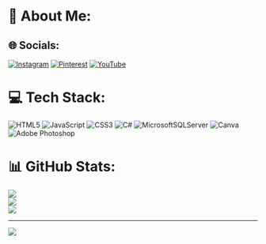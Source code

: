 # 💫 About Me:
## 🌐 Socials:
[![Instagram](https://img.shields.io/badge/Instagram-%23E4405F.svg?logo=Instagram&logoColor=white)](https://instagram.com/lapsdiye) [![Pinterest](https://img.shields.io/badge/Pinterest-%23E60023.svg?logo=Pinterest&logoColor=white)](https://pinterest.com/lapsdiye) [![YouTube](https://img.shields.io/badge/YouTube-%23FF0000.svg?logo=YouTube&logoColor=white)](https://www.youtube.com/channel/UC5KAiz5-iRfcja7rbWQXgpw) 

# 💻 Tech Stack:
![HTML5](https://img.shields.io/badge/html5-%23E34F26.svg?style=flat&logo=html5&logoColor=white) ![JavaScript](https://img.shields.io/badge/javascript-%23323330.svg?style=flat&logo=javascript&logoColor=%23F7DF1E) ![CSS3](https://img.shields.io/badge/css3-%231572B6.svg?style=flat&logo=css3&logoColor=white) ![C#](https://img.shields.io/badge/c%23-%23239120.svg?style=flat&logo=csharp&logoColor=white) ![MicrosoftSQLServer](https://img.shields.io/badge/Microsoft%20SQL%20Server-CC2927?style=flat&logo=microsoft%20sql%20server&logoColor=white) ![Canva](https://img.shields.io/badge/Canva-%2300C4CC.svg?style=flat&logo=Canva&logoColor=white) ![Adobe Photoshop](https://img.shields.io/badge/adobe%20photoshop-%2331A8FF.svg?style=flat&logo=adobe%20photoshop&logoColor=white)
# 📊 GitHub Stats:
![](https://github-readme-stats.vercel.app/api?username=lapsdiye&theme=dark&hide_border=false&include_all_commits=false&count_private=false)<br/>
![](https://github-readme-streak-stats.herokuapp.com/?user=lapsdiye&theme=dark&hide_border=false)<br/>
![](https://github-readme-stats.vercel.app/api/top-langs/?username=lapsdiye&theme=dark&hide_border=false&include_all_commits=false&count_private=false&layout=compact)

---
[![](https://visitcount.itsvg.in/api?id=lapsdiye&icon=0&color=0)](https://visitcount.itsvg.in)

<!-- Proudly created with GPRM ( https://gprm.itsvg.in ) -->
